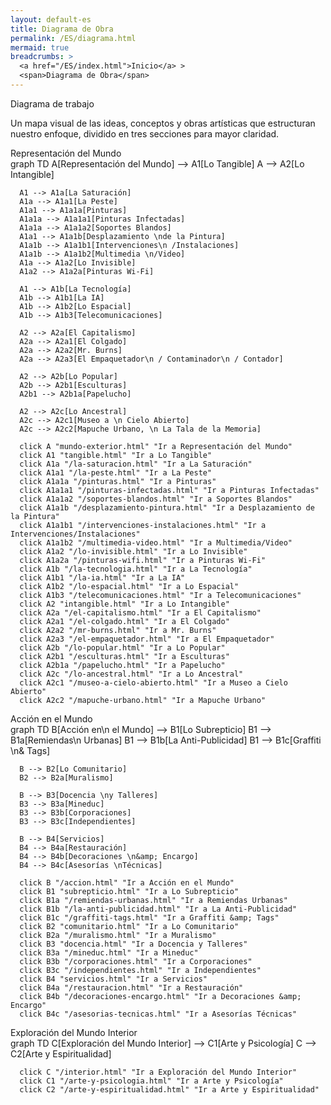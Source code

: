 ```yaml
---
layout: default-es
title: Diagrama de Obra
permalink: /ES/diagrama.html
mermaid: true
breadcrumbs: >
  <a href="/ES/index.html">Inicio</a> >
  <span>Diagrama de Obra</span>
---
```


<div class="content">
  <div class="text-container">
    <div class="titulo">Diagrama de trabajo</div>
      <div class="text-container">
      <p class="parrafo">
        Un mapa visual de las ideas, conceptos y obras artísticas que estructuran nuestro enfoque,
        dividido en tres secciones para mayor claridad.
      </p>
    </div>
  </div>
</div>


  <!-- 1) Representación del Mundo -->
  <div class="subtitulo">Representación del Mundo</div>
  <div class="mermaid">
    graph TD
      A[Representación del Mundo] --> A1[Lo Tangible]
      A --> A2[Lo Intangible]

      A1 --> A1a[La Saturación]
      A1a --> A1a1[La Peste]
      A1a1 --> A1a1a[Pinturas]
      A1a1a --> A1a1a1[Pinturas Infectadas]
      A1a1a --> A1a1a2[Soportes Blandos]
      A1a1 --> A1a1b[Desplazamiento \nde la Pintura]
      A1a1b --> A1a1b1[Intervenciones\n /Instalaciones]
      A1a1b --> A1a1b2[Multimedia \n/Video]
      A1a --> A1a2[Lo Invisible]
      A1a2 --> A1a2a[Pinturas Wi-Fi]

      A1 --> A1b[La Tecnología]
      A1b --> A1b1[La IA]
      A1b --> A1b2[Lo Espacial]
      A1b --> A1b3[Telecomunicaciones]

      A2 --> A2a[El Capitalismo]
      A2a --> A2a1[El Colgado]
      A2a --> A2a2[Mr. Burns]
      A2a --> A2a3[El Empaquetador\n / Contaminador\n / Contador]

      A2 --> A2b[Lo Popular]
      A2b --> A2b1[Esculturas]
      A2b1 --> A2b1a[Papelucho]

      A2 --> A2c[Lo Ancestral]
      A2c --> A2c1[Museo a \n Cielo Abierto]
      A2c --> A2c2[Mapuche Urbano, \n La Tala de la Memoria]

      click A "mundo-exterior.html" "Ir a Representación del Mundo"
      click A1 "tangible.html" "Ir a Lo Tangible"
      click A1a "/la-saturacion.html" "Ir a La Saturación"
      click A1a1 "/la-peste.html" "Ir a La Peste"
      click A1a1a "/pinturas.html" "Ir a Pinturas"
      click A1a1a1 "/pinturas-infectadas.html" "Ir a Pinturas Infectadas"
      click A1a1a2 "/soportes-blandos.html" "Ir a Soportes Blandos"
      click A1a1b "/desplazamiento-pintura.html" "Ir a Desplazamiento de la Pintura"
      click A1a1b1 "/intervenciones-instalaciones.html" "Ir a Intervenciones/Instalaciones"
      click A1a1b2 "/multimedia-video.html" "Ir a Multimedia/Video"
      click A1a2 "/lo-invisible.html" "Ir a Lo Invisible"
      click A1a2a "/pinturas-wifi.html" "Ir a Pinturas Wi-Fi"
      click A1b "/la-tecnologia.html" "Ir a La Tecnología"
      click A1b1 "/la-ia.html" "Ir a La IA"
      click A1b2 "/lo-espacial.html" "Ir a Lo Espacial"
      click A1b3 "/telecomunicaciones.html" "Ir a Telecomunicaciones"
      click A2 "intangible.html" "Ir a Lo Intangible"
      click A2a "/el-capitalismo.html" "Ir a El Capitalismo"
      click A2a1 "/el-colgado.html" "Ir a El Colgado"
      click A2a2 "/mr-burns.html" "Ir a Mr. Burns"
      click A2a3 "/el-empaquetador.html" "Ir a El Empaquetador"
      click A2b "/lo-popular.html" "Ir a Lo Popular"
      click A2b1 "/esculturas.html" "Ir a Esculturas"
      click A2b1a "/papelucho.html" "Ir a Papelucho"
      click A2c "/lo-ancestral.html" "Ir a Lo Ancestral"
      click A2c1 "/museo-a-cielo-abierto.html" "Ir a Museo a Cielo Abierto"
      click A2c2 "/mapuche-urbano.html" "Ir a Mapuche Urbano"
  </div>

  <!-- 2) Acción en el Mundo -->
  <div class="subtitulo">Acción en el Mundo</div>
  <div class="mermaid">
    graph TD
      B[Acción en\n el Mundo] --> B1[Lo Subrepticio]
      B1 --> B1a[Remiendas\n Urbanas]
      B1 --> B1b[La Anti-Publicidad]
      B1 --> B1c[Graffiti \n&amp; Tags]

      B --> B2[Lo Comunitario]
      B2 --> B2a[Muralismo]

      B --> B3[Docencia \ny Talleres]
      B3 --> B3a[Mineduc]
      B3 --> B3b[Corporaciones]
      B3 --> B3c[Independientes]

      B --> B4[Servicios]
      B4 --> B4a[Restauración]
      B4 --> B4b[Decoraciones \n&amp; Encargo]
      B4 --> B4c[Asesorías \nTécnicas]

      click B "/accion.html" "Ir a Acción en el Mundo"
      click B1 "subrepticio.html" "Ir a Lo Subrepticio"
      click B1a "/remiendas-urbanas.html" "Ir a Remiendas Urbanas"
      click B1b "/la-anti-publicidad.html" "Ir a La Anti-Publicidad"
      click B1c "/graffiti-tags.html" "Ir a Graffiti &amp; Tags"
      click B2 "comunitario.html" "Ir a Lo Comunitario"
      click B2a "/muralismo.html" "Ir a Muralismo"
      click B3 "docencia.html" "Ir a Docencia y Talleres"
      click B3a "/mineduc.html" "Ir a Mineduc"
      click B3b "/corporaciones.html" "Ir a Corporaciones"
      click B3c "/independientes.html" "Ir a Independientes"
      click B4 "servicios.html" "Ir a Servicios"
      click B4a "/restauracion.html" "Ir a Restauración"
      click B4b "/decoraciones-encargo.html" "Ir a Decoraciones &amp; Encargo"
      click B4c "/asesorias-tecnicas.html" "Ir a Asesorías Técnicas"
  </div>

  <!-- 3) Exploración del Mundo Interior -->
  <div class="subtitulo">Exploración del Mundo Interior</div>
  <div class="mermaid">
    graph TD
      C[Exploración del Mundo Interior] --> C1[Arte y Psicología]
      C --> C2[Arte y Espiritualidad]

      click C "/interior.html" "Ir a Exploración del Mundo Interior"
      click C1 "/arte-y-psicologia.html" "Ir a Arte y Psicología"
      click C2 "/arte-y-espiritualidad.html" "Ir a Arte y Espiritualidad"
  </div>
